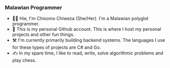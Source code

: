 ### Malawian Programmer

- 👋&#127997;  Hie, I'm Chisomo Chiweza (She/Her). I'm a Malawian polyglot programmer.
- 💖 This is my personal Github account. This is where I host my personal projects and other fun things. 
- 🛠️ I'm currently primarily building backend systems. The languages I use for these types of projects are C# and Go. 
- ✍️ In my spare time, I like to read, write, solve algorithmic problems and play chess.
